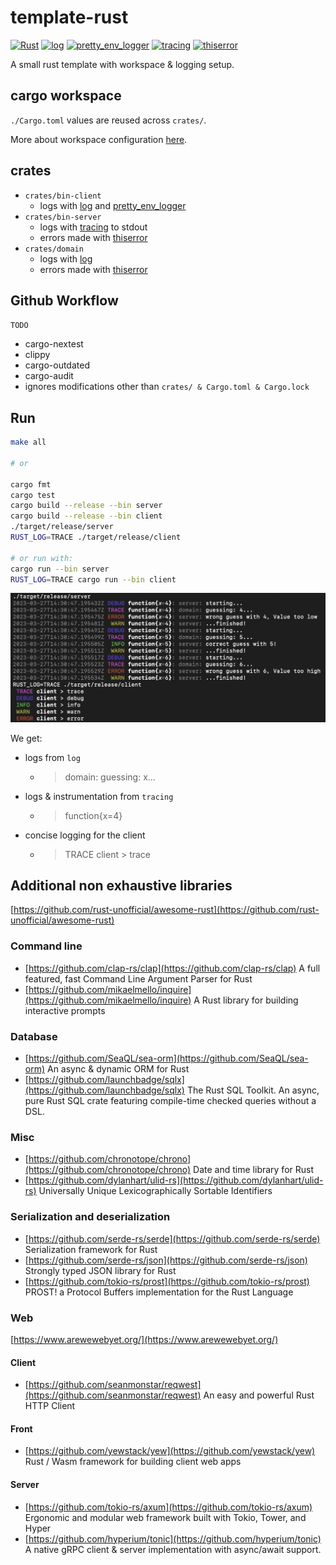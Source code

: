# template-rust

[![Rust](https://img.shields.io/badge/Rust-Rust?style=for-the-badge&logo=Rust&color=orange)](https://www.rust-lang.org/)
[![log](https://img.shields.io/badge/log-log?style=for-the-badge&color=yellow)](https://docs.rs/log/latest/log/)
[![pretty_env_logger](https://img.shields.io/badge/pretty_env_logger-pretty_env_logger?style=for-the-badge&color=green)](https://docs.rs/pretty_env_logger/latest/pretty_env_logger/)
[![tracing](https://img.shields.io/badge/tracing-tracing?style=for-the-badge&color=purple)](https://docs.rs/tracing/latest/tracing/)
[![thiserror](https://img.shields.io/badge/thiserror-thiserror?style=for-the-badge&color=blue)](https://docs.rs/thiserror/latest/thiserror/)


A small rust template with workspace & logging setup.

## cargo workspace

`./Cargo.toml` values are reused across `crates/`.

More about workspace configuration [here](https://doc.rust-lang.org/book/ch14-03-cargo-workspaces.html).

## crates

- `crates/bin-client`
  - logs with [log](https://docs.rs/log/latest/log/) and [pretty_env_logger](https://docs.rs/pretty_env_logger/latest/pretty_env_logger/)
- `crates/bin-server`
  - logs with [tracing](https://docs.rs/tracing/latest/tracing/) to stdout
  - errors made with [thiserror](https://docs.rs/thiserror/latest/thiserror/)
- `crates/domain`
  - logs with [log](https://docs.rs/log/latest/log/)
  - errors made with [thiserror](https://docs.rs/thiserror/latest/thiserror/)

## Github Workflow

`TODO`

- cargo-nextest
- clippy
- cargo-outdated
- cargo-audit
- ignores modifications other than `crates/ & Cargo.toml & Cargo.lock`

## Run

```bash
make all

# or

cargo fmt
cargo test
cargo build --release --bin server
cargo build --release --bin client
./target/release/server
RUST_LOG=TRACE ./target/release/client

# or run with:
cargo run --bin server
RUST_LOG=TRACE cargo run --bin client
```

![terminal](./docs/terminal.png)

We get:

- logs from `log`
  - > domain: guessing: x...
- logs & instrumentation from `tracing`
  - > function{x=4}
- concise logging for the client
  - > TRACE client > trace

## Additional non exhaustive libraries

[https://github.com/rust-unofficial/awesome-rust](https://github.com/rust-unofficial/awesome-rust)

### Command line

- [https://github.com/clap-rs/clap](https://github.com/clap-rs/clap) A full featured, fast Command Line Argument Parser for Rust
- [https://github.com/mikaelmello/inquire](https://github.com/mikaelmello/inquire) A Rust library for building interactive prompts

### Database

- [https://github.com/SeaQL/sea-orm](https://github.com/SeaQL/sea-orm) An async & dynamic ORM for Rust
- [https://github.com/launchbadge/sqlx](https://github.com/launchbadge/sqlx) The Rust SQL Toolkit. An async, pure Rust SQL crate featuring compile-time checked queries without a DSL.

### Misc

- [https://github.com/chronotope/chrono](https://github.com/chronotope/chrono) Date and time library for Rust
- [https://github.com/dylanhart/ulid-rs](https://github.com/dylanhart/ulid-rs) Universally Unique Lexicographically Sortable Identifiers

### Serialization and deserialization

- [https://github.com/serde-rs/serde](https://github.com/serde-rs/serde)  Serialization framework for Rust
- [https://github.com/serde-rs/json](https://github.com/serde-rs/json)  Strongly typed JSON library for Rust
- [https://github.com/tokio-rs/prost](https://github.com/tokio-rs/prost)  PROST! a Protocol Buffers implementation for the Rust Language

### Web

[https://www.arewewebyet.org/](https://www.arewewebyet.org/)

#### Client

- [https://github.com/seanmonstar/reqwest](https://github.com/seanmonstar/reqwest) An easy and powerful Rust HTTP Client

#### Front

- [https://github.com/yewstack/yew](https://github.com/yewstack/yew)  Rust / Wasm framework for building client web apps

#### Server

- [https://github.com/tokio-rs/axum](https://github.com/tokio-rs/axum)  Ergonomic and modular web framework built with Tokio, Tower, and Hyper
- [https://github.com/hyperium/tonic](https://github.com/hyperium/tonic)  A native gRPC client & server implementation with async/await support.
